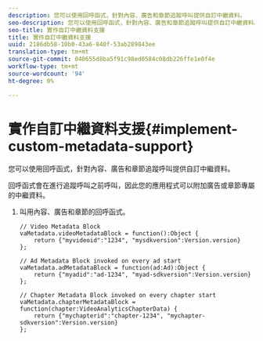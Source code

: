 ```yaml
---
description: 您可以使用回呼函式，針對內容、廣告和章節追蹤呼叫提供自訂中繼資料。
seo-description: 您可以使用回呼函式，針對內容、廣告和章節追蹤呼叫提供自訂中繼資料。
seo-title: 實作自訂中繼資料支援
title: 實作自訂中繼資料支援
uuid: 2186db58-10b0-43a6-840f-53ab289843ee
translation-type: tm+mt
source-git-commit: 040655d8ba5f91c98ed0584c08db226ffe1e0f4e
workflow-type: tm+mt
source-wordcount: '94'
ht-degree: 0%

---
```



# 實作自訂中繼資料支援{#implement-custom-metadata-support}

您可以使用回呼函式，針對內容、廣告和章節追蹤呼叫提供自訂中繼資料。

回呼函式會在進行追蹤呼叫之前呼叫，因此您的應用程式可以附加廣告或章節專屬的中繼資料。

1. 叫用內容、廣告和章節的回呼函式。

   ```
   // Video Metadata Block 
   vaMetadata.videoMetadataBlock = function():Object { 
       return {"myvideoid":"1234", "mysdkversion":Version.version} 
   }; 
   
   // Ad Metadata Block invoked on every ad start 
   vaMetadata.adMetadataBlock = function(ad:Ad):Object { 
       return {"myadid":"ad-1234", "myad-sdkversion":Version.version} 
   }; 
   
   // Chapter Metadata Block invoked on every chapter start 
   vaMetadata.chapterMetadataBlock = function(chapter:VideoAnalyticsChapterData) { 
       return {"mychapterid":"chapter-1234", "mychapter-sdkversion":Version.version} 
   };
   ```

